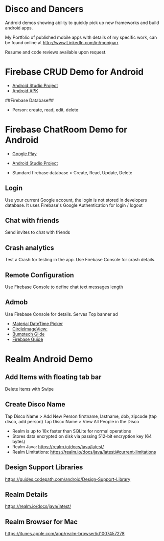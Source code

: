 # Disco and Dancers

Android demos showing ability to quickly pick up new frameworks and build android apps.

My Portfolio of published mobile apps with details of my specific work, can be found online at http://www.LinkedIn.com/in/monigarr

Resume and code reviews available upon request.

# Firebase CRUD Demo for Android #
- [Android Studio Project](https://github.com/monigarr/DiscoDancers/tree/master/FirebaseDemo/CRUDDemo)
- [Android APK](https://github.com/monigarr/DiscoDancers/blob/master/FirebaseDemo/CRUDDemo/app-debug.apk)

##Firebase Database##
- Person: create, read, edit, delete


# Firebase ChatRoom Demo for Android #

- [Google Play](https://play.google.com/store/apps/details?id=com.monigarr.MoniGarrChatDemo)
- [Android Studio Project](https://github.com/monigarr/DiscoDancers/tree/master/FirebaseDemo/MoniGarrChatDemo) 

- Standard firebase database > Create, Read, Update, Delete


## Login ##
Use your current Google account, the login is not stored in developers database. It uses Firebase's Google Authentication for login / logout

## Chat with friends ## 
Send invites to chat with friends

## Crash analytics ## 
Test a Crash for testing in the app.
Use Firebase Console for crash details.

## Remote Configuration  ## 
Use Firebase Console to define chat text messages length

## Admob ## 
Use Firebase Console for details.
Serves Top banner ad


- [Material DateTime Picker](https://github.com/wdullaer/MaterialDateTimePicker)
- [CircleImageView:](https://github.com/hdodenhof/CircleImageView)
- [Bumptech Glide](https://github.com/ersin-ertan/GlideExamples)
- [Firebase Guide](https://firebase.google.com/docs/android/setup)

 
# Realm Android Demo #

## Add Items with floating tab bar ## 
Delete Items with Swipe

## Create Disco Name ## 
Tap Disco Name > Add New Person firstname, lastname, dob, zipcode (tap disco, add person)
Tap Disco Name > View All People in the Disco

- Realm is up to 10x faster than SQLite for normal operations
- Stores data encrypted on disk via passing 512-bit encryption key (64 bytes)
- Realm Java: https://realm.io/docs/java/latest/
- Realm Limitations: https://realm.io/docs/java/latest/#current-limitations


## Design Support Libraries ## 
https://guides.codepath.com/android/Design-Support-Library

## Realm Details ## 
https://realm.io/docs/java/latest/

## Realm Browser for Mac ## 
https://itunes.apple.com/app/realm-browser/id1007457278

